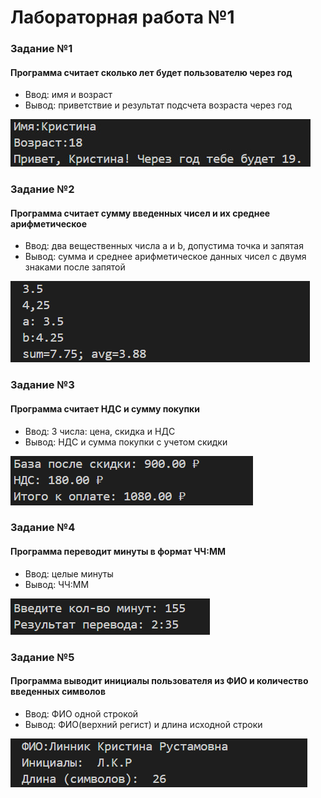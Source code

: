 # **Лабораторная работа №1**
### **Задание №1**
#### Программа считает сколько лет будет пользователю через год
* Ввод: имя и возраст
* Вывод: приветствие и результат подсчета возраста через год

![](images/lab01/ex1.jpg)
### **Задание №2**
#### Программа считает cумму введенных чисел и их среднее арифметическое
* Ввод: два вещественных числа a и b, допустима точка и запятая
* Вывод: сумма и среднее арифметическое данных чисел с двумя знаками после запятой

![](images/lab01/ex2.jpg)
### **Задание №3**
#### Программа считает НДС и сумму покупки
* Ввод: 3 числа: цена, скидка и НДС
* Вывод: НДС и сумма покупки с учетом скидки

![](images/lab01/ex3.jpg)
### **Задание №4**
#### Программа переводит минуты в формат ЧЧ:ММ
* Ввод: целые минуты
* Вывод: ЧЧ:ММ

![](images/lab01/ex4.jpg)
### **Задание №5**
#### Программа выводит инициалы пользователя из ФИО и количество введенных символов
* Ввод: ФИО одной строкой
* Вывод: ФИО(верхний регист) и длина исходной строки

![](images/lab01/ex5.jpg)